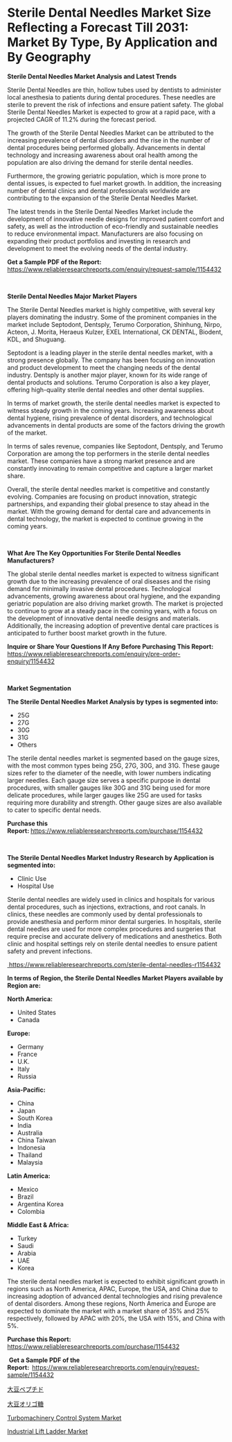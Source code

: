 <p><h1>Sterile Dental Needles Market Size Reflecting a Forecast Till 2031: Market By Type, By Application and By Geography</h1></p><p><strong>Sterile Dental Needles Market Analysis and Latest Trends</strong></p>
<p><p>Sterile Dental Needles are thin, hollow tubes used by dentists to administer local anesthesia to patients during dental procedures. These needles are sterile to prevent the risk of infections and ensure patient safety. The global Sterile Dental Needles Market is expected to grow at a rapid pace, with a projected CAGR of 11.2% during the forecast period.</p><p>The growth of the Sterile Dental Needles Market can be attributed to the increasing prevalence of dental disorders and the rise in the number of dental procedures being performed globally. Advancements in dental technology and increasing awareness about oral health among the population are also driving the demand for sterile dental needles.</p><p>Furthermore, the growing geriatric population, which is more prone to dental issues, is expected to fuel market growth. In addition, the increasing number of dental clinics and dental professionals worldwide are contributing to the expansion of the Sterile Dental Needles Market.</p><p>The latest trends in the Sterile Dental Needles Market include the development of innovative needle designs for improved patient comfort and safety, as well as the introduction of eco-friendly and sustainable needles to reduce environmental impact. Manufacturers are also focusing on expanding their product portfolios and investing in research and development to meet the evolving needs of the dental industry.</p></p>
<p><strong>Get a Sample PDF of the Report:&nbsp;</strong> <a href="https://www.reliableresearchreports.com/enquiry/request-sample/1154432">https://www.reliableresearchreports.com/enquiry/request-sample/1154432</a></p>
<p>&nbsp;</p>
<p><strong>Sterile Dental Needles Major Market Players</strong></p>
<p><p>The Sterile Dental Needles market is highly competitive, with several key players dominating the industry. Some of the prominent companies in the market include Septodont, Dentsply, Terumo Corporation, Shinhung, Nirpo, Acteon, J. Morita, Heraeus Kulzer, EXEL International, CK DENTAL, Biodent, KDL, and Shuguang. </p><p>Septodont is a leading player in the sterile dental needles market, with a strong presence globally. The company has been focusing on innovation and product development to meet the changing needs of the dental industry. Dentsply is another major player, known for its wide range of dental products and solutions. Terumo Corporation is also a key player, offering high-quality sterile dental needles and other dental supplies.</p><p>In terms of market growth, the sterile dental needles market is expected to witness steady growth in the coming years. Increasing awareness about dental hygiene, rising prevalence of dental disorders, and technological advancements in dental products are some of the factors driving the growth of the market.</p><p>In terms of sales revenue, companies like Septodont, Dentsply, and Terumo Corporation are among the top performers in the sterile dental needles market. These companies have a strong market presence and are constantly innovating to remain competitive and capture a larger market share.</p><p>Overall, the sterile dental needles market is competitive and constantly evolving. Companies are focusing on product innovation, strategic partnerships, and expanding their global presence to stay ahead in the market. With the growing demand for dental care and advancements in dental technology, the market is expected to continue growing in the coming years.</p></p>
<p>&nbsp;</p>
<p><strong>What Are The Key Opportunities For Sterile Dental Needles Manufacturers?</strong></p>
<p><p>The global sterile dental needles market is expected to witness significant growth due to the increasing prevalence of oral diseases and the rising demand for minimally invasive dental procedures. Technological advancements, growing awareness about oral hygiene, and the expanding geriatric population are also driving market growth. The market is projected to continue to grow at a steady pace in the coming years, with a focus on the development of innovative dental needle designs and materials. Additionally, the increasing adoption of preventive dental care practices is anticipated to further boost market growth in the future.</p></p>
<p><strong>Inquire or Share Your Questions If Any Before Purchasing This Report:</strong> <a href="https://www.reliableresearchreports.com/enquiry/pre-order-enquiry/1154432">https://www.reliableresearchreports.com/enquiry/pre-order-enquiry/1154432</a></p>
<p>&nbsp;</p>
<p><strong>Market Segmentation</strong></p>
<p><strong>The Sterile Dental Needles Market Analysis by types is segmented into:</strong></p>
<p><ul><li>25G</li><li>27G</li><li>30G</li><li>31G</li><li>Others</li></ul></p>
<p><p>The sterile dental needles market is segmented based on the gauge sizes, with the most common types being 25G, 27G, 30G, and 31G. These gauge sizes refer to the diameter of the needle, with lower numbers indicating larger needles. Each gauge size serves a specific purpose in dental procedures, with smaller gauges like 30G and 31G being used for more delicate procedures, while larger gauges like 25G are used for tasks requiring more durability and strength. Other gauge sizes are also available to cater to specific dental needs.</p></p>
<p><strong>Purchase this Report:&nbsp;</strong><a href="https://www.reliableresearchreports.com/purchase/1154432">https://www.reliableresearchreports.com/purchase/1154432</a></p>
<p>&nbsp;</p>
<p><strong>The Sterile Dental Needles Market Industry Research by Application is segmented into:</strong></p>
<p><ul><li>Clinic Use</li><li>Hospital Use</li></ul></p>
<p><p>Sterile dental needles are widely used in clinics and hospitals for various dental procedures, such as injections, extractions, and root canals. In clinics, these needles are commonly used by dental professionals to provide anesthesia and perform minor dental surgeries. In hospitals, sterile dental needles are used for more complex procedures and surgeries that require precise and accurate delivery of medications and anesthetics. Both clinic and hospital settings rely on sterile dental needles to ensure patient safety and prevent infections.</p></p>
<p><a href="https://www.reliableresearchreports.com/sterile-dental-needles-r1154432">&nbsp;https://www.reliableresearchreports.com/sterile-dental-needles-r1154432</a></p>
<p><strong>In terms of Region, the Sterile Dental Needles Market Players available by Region are:</strong></p>
<p>
    <p> <strong> North America: </strong>
        <ul>
            <li>United States</li>
            <li>Canada</li>
        </ul>
        </p> 
    <p> <strong> Europe: </strong>
        <ul>
            <li>Germany</li>
            <li>France</li>
            <li>U.K.</li>
            <li>Italy</li>
            <li>Russia</li>
        </ul>
        </p> 
    <p> <strong> Asia-Pacific: </strong>
        <ul>
            <li>China</li>
            <li>Japan</li>
            <li>South Korea</li>
            <li>India</li>
            <li>Australia</li>
            <li>China Taiwan</li>
            <li>Indonesia</li>
            <li>Thailand</li>
            <li>Malaysia</li>
        </ul>
        </p> 
    <p> <strong> Latin America: </strong>
        <ul>
            <li>Mexico</li>
            <li>Brazil</li>
            <li>Argentina Korea</li>
            <li>Colombia</li>
        </ul>
        </p> 
    <p> <strong> Middle East & Africa: </strong>
        <ul>
            <li>Turkey</li>
            <li>Saudi</li>
            <li>Arabia</li>
            <li>UAE</li>
            <li>Korea</li>
        </ul>
    </p>
    </p>
<p><p>The sterile dental needles market is expected to exhibit significant growth in regions such as North America, APAC, Europe, the USA, and China due to increasing adoption of advanced dental technologies and rising prevalence of dental disorders. Among these regions, North America and Europe are expected to dominate the market with a market share of 35% and 25% respectively, followed by APAC with 20%, the USA with 15%, and China with 5%.</p></p>
<p><strong>Purchase this Report: </strong><a href="https://www.reliableresearchreports.com/purchase/1154432">https://www.reliableresearchreports.com/purchase/1154432</a></p>
<p>&nbsp;<strong>Get a Sample PDF of the Report:&nbsp;&nbsp;</strong><a href="https://www.reliableresearchreports.com/enquiry/request-sample/1154432">https://www.reliableresearchreports.com/enquiry/request-sample/1154432</a></p>
<p><strong></strong></p>
<p><p><a href="https://github.com/DeonBoer2023/Market-Research-Report-List-2/blob/main/7217349169819.md">大豆ペプチド</a></p><p><a href="https://github.com/dawson566/Market-Research-Report-List-2/blob/main/8443591169818.md">大豆オリゴ糖</a></p><p><a href="https://github.com/mauripalmi/Market-Research-Report-List-4/blob/main/turbomachinery-control-system-market.md">Turbomachinery Control System Market</a></p><p><a href="https://github.com/gulaimolin/Market-Research-Report-List-5/blob/main/industrial-lift-ladder-market.md">Industrial Lift Ladder Market</a></p></p>